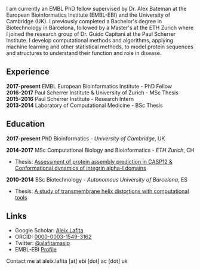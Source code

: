
I am currently an EMBL PhD fellow supervised by Dr. Alex Bateman at the European Bioinformatics Institute (EMBL-EBI) and the University of Cambridge (UK).
I previously completed a Bachelor's degree in Biotechnology in Barcelona, followed by a Master's at the ETH Zurich where I joined the research group of Dr. Guido Capitani at the Paul Scherrer Institute.
I develop computational methods and algorithms, applying machine learning and other statistical methods, to model protein sequences and structures to understand their function and role in disease.

## Experience

**2017-present** EMBL European Bioinformatics Institute - PhD Fellow  
**2016-2017** Paul Scherrer Institute & University of Zurich - MSc Thesis  
**2015-2016** Paul Scherrer Institute - Research Intern  
**2013-2014** Laboratory of Computational Medicine - BSc Thesis

## Education

**2017-present** PhD Bioinformatics - *University of Cambridge*, UK  

**2014-2017** MSc Computational Biology and Bioinformatics - *ETH Zurich*, CH  
- Thesis: [Assessment of protein assembly prediction in CASP12 & Conformational dynamics of integrin alpha-I domains](https://doi.org/10.3929/ethz-a-010863273)

**2010-2014** BSc Biotechnology - *Autonomous University of Barcelona*, ES  
- Thesis: [A study of transmembrane helix distortions with computational tools](https://ddd.uab.cat/record/119344)

## Links

- Google Scholar: [Aleix Lafita](https://scholar.google.co.uk/citations?user=iOg-7nQAAAAJ&hl)
- ORCID: [0000-0003-1549-3162](https://orcid.org/0000-0003-1549-3162)
- Twitter: [@alafitamasip](https://twitter.com/alafitamasip)
- EMBL-EBI [Profile](https://www.ebi.ac.uk/about/people/aleix-lafita-masip)

Contact me at aleix.lafita [at] ebi [dot] ac [dot] uk
